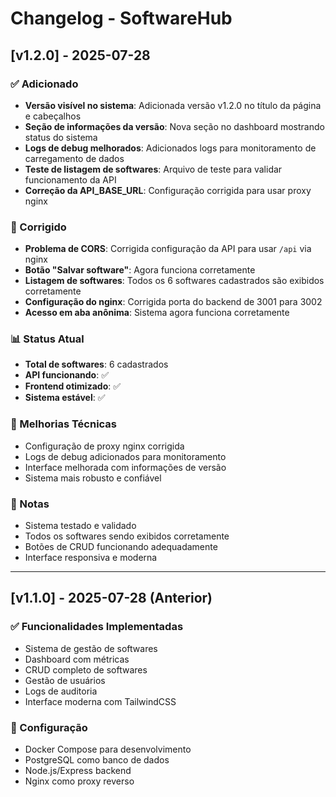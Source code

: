 # Changelog - SoftwareHub

## [v1.2.0] - 2025-07-28

### ✅ Adicionado
- **Versão visível no sistema**: Adicionada versão v1.2.0 no título da página e cabeçalhos
- **Seção de informações da versão**: Nova seção no dashboard mostrando status do sistema
- **Logs de debug melhorados**: Adicionados logs para monitoramento de carregamento de dados
- **Teste de listagem de softwares**: Arquivo de teste para validar funcionamento da API
- **Correção da API_BASE_URL**: Configuração corrigida para usar proxy nginx

### 🔧 Corrigido
- **Problema de CORS**: Corrigida configuração da API para usar `/api` via nginx
- **Botão "Salvar software"**: Agora funciona corretamente
- **Listagem de softwares**: Todos os 6 softwares cadastrados são exibidos corretamente
- **Configuração do nginx**: Corrigida porta do backend de 3001 para 3002
- **Acesso em aba anônima**: Sistema agora funciona corretamente

### 📊 Status Atual
- **Total de softwares**: 6 cadastrados
- **API funcionando**: ✅
- **Frontend otimizado**: ✅
- **Sistema estável**: ✅

### 🚀 Melhorias Técnicas
- Configuração de proxy nginx corrigida
- Logs de debug adicionados para monitoramento
- Interface melhorada com informações de versão
- Sistema mais robusto e confiável

### 📝 Notas
- Sistema testado e validado
- Todos os softwares sendo exibidos corretamente
- Botões de CRUD funcionando adequadamente
- Interface responsiva e moderna

---

## [v1.1.0] - 2025-07-28 (Anterior)

### ✅ Funcionalidades Implementadas
- Sistema de gestão de softwares
- Dashboard com métricas
- CRUD completo de softwares
- Gestão de usuários
- Logs de auditoria
- Interface moderna com TailwindCSS

### 🔧 Configuração
- Docker Compose para desenvolvimento
- PostgreSQL como banco de dados
- Node.js/Express backend
- Nginx como proxy reverso 